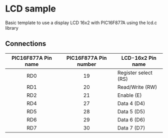 LCD sample
==============
Basic template to use a display LCD 16x2 with PIC16F877A using the lcd.c library

Connections
-------------------

| PIC16F877A Pin name | PIC16F877A Pin number | LCD-16x2 Pin name    |
|:-------------------:|:---------------------:|----------------------|
|         RD0         |           19          | Register select (RS) |
|         RD1         |           20          | Read/Write (RW)      |
|         RD2         |           21          | Enable (E)           |
|         RD4         |           27          | Data 4 (D4)          |
|         RD5         |           28          | Data 5 (D5)          |
|         RD6         |           29          | Data 6 (D6)          |
|         RD7         |           30          | Data 7 (D7)          |
